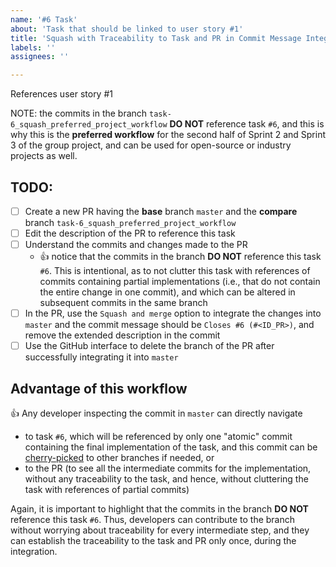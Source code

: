 ```yaml
---
name: '#6 Task'
about: 'Task that should be linked to user story #1'
title: 'Squash with Traceability to Task and PR in Commit Message Integration Strategy, without Any Commits in the Branch Referencing the Task'
labels: ''
assignees: ''

---
```


References user story #1

NOTE: the commits in the branch `task-6_squash_preferred_project_workflow` **DO NOT** reference task `#6`, and this is why this is the **preferred workflow** for the second half of Sprint 2 and Sprint 3 of the group project, and can be used for open-source or industry projects as well.

## TODO:
- [ ] Create a new PR having the **base** branch `master` and the **compare** branch `task-6_squash_preferred_project_workflow`
- [ ] Edit the description of the PR to reference this task
- [ ] Understand the commits and changes made to the PR
    - :thumbsup: notice that the commits in the branch **DO NOT** reference this task `#6`. This is intentional, as to not clutter this task with references of commits containing partial implementations (i.e., that do not contain the entire change in one commit), and which can be altered in subsequent commits in the same branch
- [ ] In the PR, use the `Squash and merge` option to integrate the changes into `master` and the commit message should be `Closes #6 (#<ID_PR>)`, and remove the extended description in the commit
- [ ] Use the GitHub interface to delete the branch of the PR after successfully integrating it into `master`

## Advantage of this workflow
:thumbsup: Any developer inspecting the commit in `master` can directly navigate
- to task `#6`, which will be referenced by only one "atomic" commit containing the final implementation of the task, and this commit can be [cherry-picked](https://git-scm.com/docs/git-cherry-pick) to other branches if needed, or
- to the PR (to see all the intermediate commits for the implementation, without any traceability to the task, and hence, without cluttering the task with references of partial commits)

Again, it is important to highlight that the commits in the branch **DO NOT** reference this task `#6`. Thus, developers can contribute to the branch without worrying about traceability for every intermediate step, and they can establish the traceability to the task and PR only once, during the integration.
